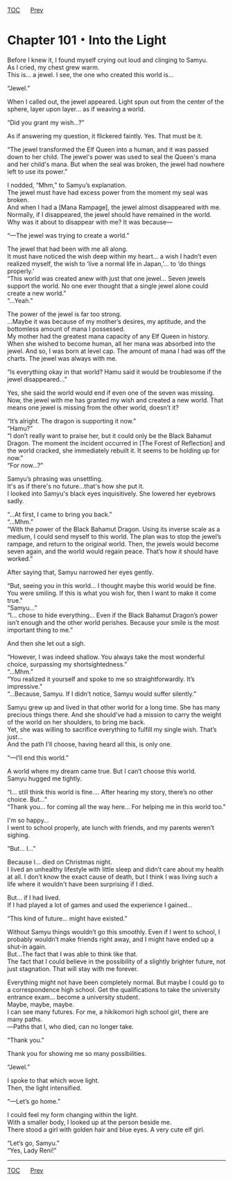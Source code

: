 [TOC](../readme.md)&nbsp;&nbsp;&nbsp;&nbsp;&nbsp;&nbsp;[Prev](Section_0100.md)&nbsp;&nbsp;&nbsp;&nbsp;&nbsp;&nbsp;



# Chapter 101・Into the Light

Before I knew it, I found myself crying out loud and clinging to
Samyu.  
As I cried, my chest grew warm.  
This is… a jewel. I see, the one who created this world is…  
  
“Jewel.”  
  
When I called out, the jewel appeared. Light spun out from the center of
the sphere, layer upon layer… as if weaving a world.  
  
“Did you grant my wish…?”  
  
As if answering my question, it flickered faintly. Yes. That must be
it.  
  
“The jewel transformed the Elf Queen into a human, and it was passed
down to her child. The jewel's power was used to seal the Queen's mana
and her child's mana. But when the seal was broken, the jewel had
nowhere left to use its power.”  
  
I nodded, “Mhm,” to Samyu’s explanation.  
The jewel must have had excess power from the moment my seal was
broken.  
And when I had a \[Mana Rampage\], the jewel almost disappeared with
me.  
Normally, if I disappeared, the jewel should have remained in the world.
Why was it about to disappear with me? It was because—  
  
“—The jewel was trying to create a world.”  
  
The jewel that had been with me all along.  
It must have noticed the wish deep within my heart… a wish I hadn’t even
realized myself, the wish to ‘live a normal life in Japan,’... to ‘do
things properly.’  
“This world was created anew with just that one jewel… Seven jewels
support the world. No one ever thought that a single jewel alone could
create a new world.”  
“...Yeah.”  
  
The power of the jewel is far too strong.  
…Maybe it was because of my mother’s desires, my aptitude, and the
bottomless amount of mana I possessed.  
My mother had the greatest mana capacity of any Elf Queen in history.
When she wished to become human, all her mana was absorbed into the
jewel. And so, I was born at level cap. The amount of mana I had was off
the charts. The jewel was always with me.  
  
“Is everything okay in that world? Hamu said it would be troublesome if
the jewel disappeared…”  
  
Yes, she said the world would end if even one of the seven was missing.
Now, the jewel with me has granted my wish and created a new world. That
means one jewel is missing from the other world, doesn’t it?  
  
“It’s alright. The dragon is supporting it now.”  
“Hamu?”  
“I don’t really want to praise her, but it could only be the Black
Bahamut Dragon. The moment the incident occurred in \[The Forest of
Reflection\] and the world cracked, she immediately rebuilt it. It seems
to be holding up for now.”  
“For now…?”  
  
Samyu’s phrasing was unsettling.  
It's as if there's no future...that's how she put it.  
I looked into Samyu's black eyes inquisitively. She lowered her eyebrows
sadly.  
  
“...At first, I came to bring you back.”  
“...Mhm.”  
“With the power of the Black Bahamut Dragon. Using its inverse scale as
a medium, I could send myself to this world. The plan was to stop the
jewel’s rampage, and return to the original world. Then, the jewels
would become seven again, and the world would regain peace. That’s how
it should have worked.”  
  
After saying that, Samyu narrowed her eyes gently.  
  
“But, seeing you in this world… I thought maybe this world would be
fine. You were smiling. If this is what you wish for, then I want to
make it come true."  
“Samyu…”  
“I… chose to hide everything… Even if the Black Bahamut Dragon’s power
isn’t enough and the other world perishes. Because your smile is the
most important thing to me.”  
  
And then she let out a sigh.  
  
“However, I was indeed shallow. You always take the most wonderful
choice, surpassing my shortsightedness.”  
“...Mhm.”  
“You realized it yourself and spoke to me so straightforwardly. It’s
impressive.”  
“...Because, Samyu. If I didn’t notice, Samyu would suffer silently.”  
  
Samyu grew up and lived in that other world for a long time. She has
many precious things there. And she should've had a mission to carry the
weight of the world on her shoulders, to bring me back.  
Yet, she was willing to sacrifice everything to fulfill my single wish.
That’s just…  
And the path I'll choose, having heard all this, is only one.  
  
“—I’ll end this world.”  
  
A world where my dream came true. But I can’t choose this world.  
Samyu hugged me tightly.  
  
“I… still think this world is fine…. After hearing my story, there’s no
other choice. But…”  
“Thank you… for coming all the way here… For helping me in this world
too."  
  
I'm so happy…  
I went to school properly, ate lunch with friends, and my parents
weren’t sighing.  
  
“But… I…”  
  
Because I… died on Christmas night.  
I lived an unhealthy lifestyle with little sleep and didn’t care about
my health at all. I don’t know the exact cause of death, but I think I
was living such a life where it wouldn't have been surprising if I
died.  
  
But… if I had lived.  
If I had played a lot of games and used the experience I gained…  
  
“This kind of future… might have existed.”  
  
Without Samyu things wouldn’t go this smoothly. Even if I went to
school, I probably wouldn’t make friends right away, and I might have
ended up a shut-in again.  
But…The fact that I was able to think like that.  
The fact that I could believe in the possibility of a slightly brighter
future, not just stagnation. That will stay with me forever.  
  
Everything might not have been completely normal. But maybe I could go
to a correspondence high school. Get the qualifications to take the
university entrance exam… become a university student.  
Maybe, maybe, maybe.  
I can see many futures. For me, a hikikomori high school girl, there are
many paths.  
―Paths that I, who died, can no longer take.  
  
“Thank you.”  
  
Thank you for showing me so many possibilities.  
  
“Jewel.”  
  
I spoke to that which wove light.  
Then, the light intensified.  
  
“—Let’s go home.”  
  
I could feel my form changing within the light.  
With a smaller body, I looked up at the person beside me.  
There stood a girl with golden hair and blue eyes. A very cute elf
girl.  
  
“Let’s go, Samyu.”  
“Yes, Lady Reni!”  
  
  
  


---
[TOC](../readme.md)&nbsp;&nbsp;&nbsp;&nbsp;&nbsp;&nbsp;[Prev](Section_0100.md)&nbsp;&nbsp;&nbsp;&nbsp;&nbsp;&nbsp;

